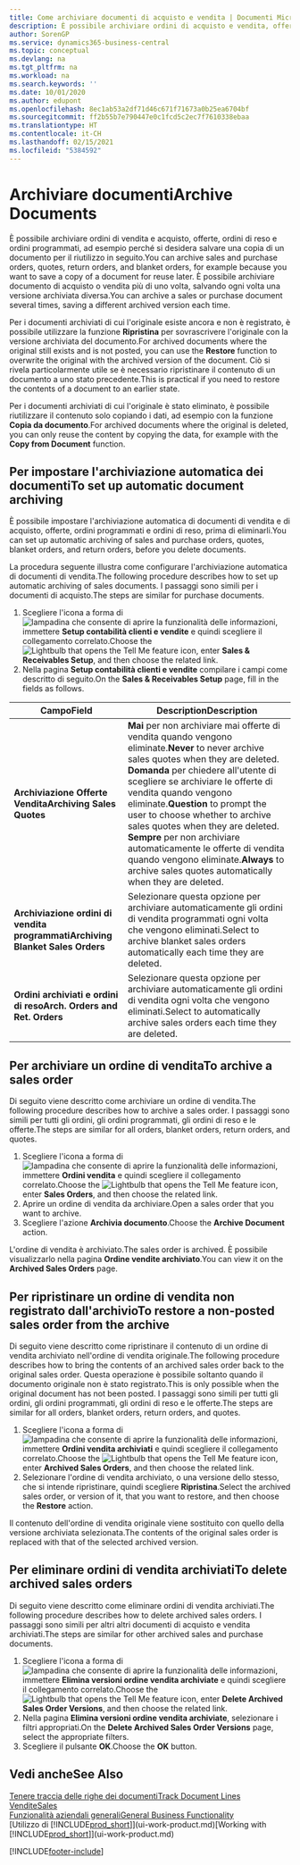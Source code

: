 ```yaml
---
title: Come archiviare documenti di acquisto e vendita | Documenti Microsoft
description: È possibile archiviare ordini di acquisto e vendita, offerte, ordini di reso e ordini programmati e utilizzare il documento archiviato per ricreare il documento da cui è stato archiviato.
author: SorenGP
ms.service: dynamics365-business-central
ms.topic: conceptual
ms.devlang: na
ms.tgt_pltfrm: na
ms.workload: na
ms.search.keywords: ''
ms.date: 10/01/2020
ms.author: edupont
ms.openlocfilehash: 8ec1ab53a2df71d46c671f71673a0b25ea6704bf
ms.sourcegitcommit: ff2b55b7e790447e0c1fcd5c2ec7f7610338ebaa
ms.translationtype: HT
ms.contentlocale: it-CH
ms.lasthandoff: 02/15/2021
ms.locfileid: "5384592"
---
```

# <a name="archive-documents"></a><span data-ttu-id="c7e9d-103">Archiviare documenti</span><span class="sxs-lookup"><span data-stu-id="c7e9d-103">Archive Documents</span></span>
<span data-ttu-id="c7e9d-104">È possibile archiviare ordini di vendita e acquisto, offerte, ordini di reso e ordini programmati, ad esempio perché si desidera salvare una copia di un documento per il riutilizzo in seguito.</span><span class="sxs-lookup"><span data-stu-id="c7e9d-104">You can archive sales and purchase orders, quotes, return orders, and blanket orders, for example because you want to save a copy of a document for reuse later.</span></span> <span data-ttu-id="c7e9d-105">È possibile archiviare documento di acquisto o vendita più di uno volta, salvando ogni volta una versione archiviata diversa.</span><span class="sxs-lookup"><span data-stu-id="c7e9d-105">You can archive a sales or purchase document several times, saving a different archived version each time.</span></span>

<span data-ttu-id="c7e9d-106">Per i documenti archiviati di cui l'originale esiste ancora e non è registrato, è possibile utilizzare la funzione **Ripristina** per sovrascrivere l'originale con la versione archiviata del documento.</span><span class="sxs-lookup"><span data-stu-id="c7e9d-106">For archived documents where the original still exists and is not posted, you can use the **Restore** function to overwrite the original with the archived version of the document.</span></span> <span data-ttu-id="c7e9d-107">Ciò si rivela particolarmente utile se è necessario ripristinare il contenuto di un documento a uno stato precedente.</span><span class="sxs-lookup"><span data-stu-id="c7e9d-107">This is practical if you need to restore the contents of a document to an earlier state.</span></span>

<span data-ttu-id="c7e9d-108">Per i documenti archiviati di cui l'originale è stato eliminato, è possibile riutilizzare il contenuto solo copiando i dati, ad esempio con la funzione **Copia da documento**.</span><span class="sxs-lookup"><span data-stu-id="c7e9d-108">For archived documents where the original is deleted, you can only reuse the content by copying the data, for example with the **Copy from Document** function.</span></span>   

## <a name="to-set-up-automatic-document-archiving"></a><span data-ttu-id="c7e9d-109">Per impostare l'archiviazione automatica dei documenti</span><span class="sxs-lookup"><span data-stu-id="c7e9d-109">To set up automatic document archiving</span></span>  
<span data-ttu-id="c7e9d-110">È possibile impostare l'archiviazione automatica di documenti di vendita e di acquisto, offerte, ordini programmati e ordini di reso, prima di eliminarli.</span><span class="sxs-lookup"><span data-stu-id="c7e9d-110">You can set up automatic archiving of sales and purchase orders, quotes, blanket orders, and return orders, before you delete documents.</span></span>

<span data-ttu-id="c7e9d-111">La procedura seguente illustra come configurare l'archiviazione automatica di documenti di vendita.</span><span class="sxs-lookup"><span data-stu-id="c7e9d-111">The following procedure describes how to set up automatic archiving of sales documents.</span></span> <span data-ttu-id="c7e9d-112">I passaggi sono simili per i documenti di acquisto.</span><span class="sxs-lookup"><span data-stu-id="c7e9d-112">The steps are similar for purchase documents.</span></span>
1.  <span data-ttu-id="c7e9d-113">Scegliere l'icona a forma di ![lampadina che consente di aprire la funzionalità delle informazioni](media/ui-search/search_small.png "Informazioni sull'operazione che si desidera eseguire"), immettere **Setup contabilità clienti e vendite** e quindi scegliere il collegamento correlato.</span><span class="sxs-lookup"><span data-stu-id="c7e9d-113">Choose the ![Lightbulb that opens the Tell Me feature](media/ui-search/search_small.png "Tell me what you want to do") icon, enter **Sales & Receivables Setup**, and then choose the related link.</span></span>
2. <span data-ttu-id="c7e9d-114">Nella pagina **Setup contabilità clienti e vendite** compilare i campi come descritto di seguito.</span><span class="sxs-lookup"><span data-stu-id="c7e9d-114">On the **Sales & Receivables Setup** page, fill in the fields as follows.</span></span>

|<span data-ttu-id="c7e9d-115">Campo</span><span class="sxs-lookup"><span data-stu-id="c7e9d-115">Field</span></span>|<span data-ttu-id="c7e9d-116">Description</span><span class="sxs-lookup"><span data-stu-id="c7e9d-116">Description</span></span>|
|-----|-----------|
|<span data-ttu-id="c7e9d-117">**Archiviazione Offerte Vendita**</span><span class="sxs-lookup"><span data-stu-id="c7e9d-117">**Archiving Sales Quotes**</span></span>|<span data-ttu-id="c7e9d-118">**Mai** per non archiviare mai offerte di vendita quando vengono eliminate.</span><span class="sxs-lookup"><span data-stu-id="c7e9d-118">**Never** to never archive sales quotes when they are deleted.</span></span> <span data-ttu-id="c7e9d-119">**Domanda** per chiedere all'utente di scegliere se archiviare le offerte di vendita quando vengono eliminate.</span><span class="sxs-lookup"><span data-stu-id="c7e9d-119">**Question** to prompt the user to choose whether to archive sales quotes when they are deleted.</span></span> <span data-ttu-id="c7e9d-120">**Sempre** per non archiviare automaticamente le offerte di vendita quando vengono eliminate.</span><span class="sxs-lookup"><span data-stu-id="c7e9d-120">**Always** to archive sales quotes automatically when they are deleted.</span></span>|
|<span data-ttu-id="c7e9d-121">**Archiviazione ordini di vendita programmati**</span><span class="sxs-lookup"><span data-stu-id="c7e9d-121">**Archiving Blanket Sales Orders**</span></span>|<span data-ttu-id="c7e9d-122">Selezionare questa opzione per archiviare automaticamente gli ordini di vendita programmati ogni volta che vengono eliminati.</span><span class="sxs-lookup"><span data-stu-id="c7e9d-122">Select to archive blanket sales orders automatically each time they are deleted.</span></span>|
|<span data-ttu-id="c7e9d-123">**Ordini archiviati e ordini di reso**</span><span class="sxs-lookup"><span data-stu-id="c7e9d-123">**Arch. Orders and Ret. Orders**</span></span>|<span data-ttu-id="c7e9d-124">Selezionare questa opzione per archiviare automaticamente gli ordini di vendita ogni volta che vengono eliminati.</span><span class="sxs-lookup"><span data-stu-id="c7e9d-124">Select to automatically archive sales orders each time they are deleted.</span></span>|

## <a name="to-archive-a-sales-order"></a><span data-ttu-id="c7e9d-125">Per archiviare un ordine di vendita</span><span class="sxs-lookup"><span data-stu-id="c7e9d-125">To archive a sales order</span></span>
<span data-ttu-id="c7e9d-126">Di seguito viene descritto come archiviare un ordine di vendita.</span><span class="sxs-lookup"><span data-stu-id="c7e9d-126">The following procedure describes how to archive a sales order.</span></span> <span data-ttu-id="c7e9d-127">I passaggi sono simili per tutti gli ordini, gli ordini programmati, gli ordini di reso e le offerte.</span><span class="sxs-lookup"><span data-stu-id="c7e9d-127">The steps are similar for all orders, blanket orders, return orders, and quotes.</span></span>

1.  <span data-ttu-id="c7e9d-128">Scegliere l'icona a forma di ![lampadina che consente di aprire la funzionalità delle informazioni](media/ui-search/search_small.png "Informazioni sull'operazione che si desidera eseguire"), immettere **Ordini vendita** e quindi scegliere il collegamento correlato.</span><span class="sxs-lookup"><span data-stu-id="c7e9d-128">Choose the ![Lightbulb that opens the Tell Me feature](media/ui-search/search_small.png "Tell me what you want to do") icon, enter **Sales Orders**, and then choose the related link.</span></span>  
2.  <span data-ttu-id="c7e9d-129">Aprire un ordine di vendita da archiviare.</span><span class="sxs-lookup"><span data-stu-id="c7e9d-129">Open a sales order that you want to archive.</span></span>  
3.  <span data-ttu-id="c7e9d-130">Scegliere l'azione **Archivia documento**.</span><span class="sxs-lookup"><span data-stu-id="c7e9d-130">Choose the **Archive Document** action.</span></span>

<span data-ttu-id="c7e9d-131">L'ordine di vendita è archiviato.</span><span class="sxs-lookup"><span data-stu-id="c7e9d-131">The sales order is archived.</span></span> <span data-ttu-id="c7e9d-132">È possibile visualizzarlo nella pagina **Ordine vendite archiviato**.</span><span class="sxs-lookup"><span data-stu-id="c7e9d-132">You can view it on the **Archived Sales Orders** page.</span></span>

## <a name="to-restore-a-non-posted-sales-order-from-the-archive"></a><span data-ttu-id="c7e9d-133">Per ripristinare un ordine di vendita non registrato dall'archivio</span><span class="sxs-lookup"><span data-stu-id="c7e9d-133">To restore a non-posted sales order from the archive</span></span>
<span data-ttu-id="c7e9d-134">Di seguito viene descritto come ripristinare il contenuto di un ordine di vendita archiviato nell'ordine di vendita originale.</span><span class="sxs-lookup"><span data-stu-id="c7e9d-134">The following procedure describes how to bring the contents of an archived sales order back to the original sales order.</span></span> <span data-ttu-id="c7e9d-135">Questa operazione è possibile soltanto quando il documento originale non è stato registrato.</span><span class="sxs-lookup"><span data-stu-id="c7e9d-135">This is only possible when the original document has not been posted.</span></span> <span data-ttu-id="c7e9d-136">I passaggi sono simili per tutti gli ordini, gli ordini programmati, gli ordini di reso e le offerte.</span><span class="sxs-lookup"><span data-stu-id="c7e9d-136">The steps are similar for all orders, blanket orders, return orders, and quotes.</span></span>

1. <span data-ttu-id="c7e9d-137">Scegliere l'icona a forma di ![lampadina che consente di aprire la funzionalità delle informazioni](media/ui-search/search_small.png "Informazioni sull'operazione che si desidera eseguire"), immettere **Ordini vendita archiviati** e quindi scegliere il collegamento correlato.</span><span class="sxs-lookup"><span data-stu-id="c7e9d-137">Choose the ![Lightbulb that opens the Tell Me feature](media/ui-search/search_small.png "Tell me what you want to do") icon, enter **Archived Sales Orders**, and then choose the related link.</span></span>
2. <span data-ttu-id="c7e9d-138">Selezionare l'ordine di vendita archiviato, o una versione dello stesso, che si intende ripristinare, quindi scegliere **Ripristina**.</span><span class="sxs-lookup"><span data-stu-id="c7e9d-138">Select the archived sales order, or version of it, that you want to restore, and then choose the **Restore** action.</span></span>  

<span data-ttu-id="c7e9d-139">Il contenuto dell'ordine di vendita originale viene sostituito con quello della versione archiviata selezionata.</span><span class="sxs-lookup"><span data-stu-id="c7e9d-139">The contents of the original sales order is replaced with that of the selected archived version.</span></span>

## <a name="to-delete-archived-sales-orders"></a><span data-ttu-id="c7e9d-140">Per eliminare ordini di vendita archiviati</span><span class="sxs-lookup"><span data-stu-id="c7e9d-140">To delete archived sales orders</span></span>
<span data-ttu-id="c7e9d-141">Di seguito viene descritto come eliminare ordini di vendita archiviati.</span><span class="sxs-lookup"><span data-stu-id="c7e9d-141">The following procedure describes how to delete archived sales orders.</span></span> <span data-ttu-id="c7e9d-142">I passaggi sono simili per altri altri documenti di acquisto e vendita archiviati.</span><span class="sxs-lookup"><span data-stu-id="c7e9d-142">The steps are similar for other archived sales and purchase documents.</span></span>

1.  <span data-ttu-id="c7e9d-143">Scegliere l'icona a forma di ![lampadina che consente di aprire la funzionalità delle informazioni](media/ui-search/search_small.png "Informazioni sull'operazione che si desidera eseguire"), immettere **Elimina versioni ordine vendita archiviate** e quindi scegliere il collegamento correlato.</span><span class="sxs-lookup"><span data-stu-id="c7e9d-143">Choose the ![Lightbulb that opens the Tell Me feature](media/ui-search/search_small.png "Tell me what you want to do") icon, enter **Delete Archived Sales Order Versions**, and then choose the related link.</span></span>  
2.  <span data-ttu-id="c7e9d-144">Nella pagina **Elimina versioni ordine vendita archiviate**, selezionare i filtri appropriati.</span><span class="sxs-lookup"><span data-stu-id="c7e9d-144">On the **Delete Archived Sales Order Versions** page, select the appropriate filters.</span></span>  
3.  <span data-ttu-id="c7e9d-145">Scegliere il pulsante **OK**.</span><span class="sxs-lookup"><span data-stu-id="c7e9d-145">Choose the **OK** button.</span></span>

## <a name="see-also"></a><span data-ttu-id="c7e9d-146">Vedi anche</span><span class="sxs-lookup"><span data-stu-id="c7e9d-146">See Also</span></span>
[<span data-ttu-id="c7e9d-147">Tenere traccia delle righe dei documenti</span><span class="sxs-lookup"><span data-stu-id="c7e9d-147">Track Document Lines</span></span>](across-how-to-track-document-lines.md)  
[<span data-ttu-id="c7e9d-148">Vendite</span><span class="sxs-lookup"><span data-stu-id="c7e9d-148">Sales</span></span>](sales-manage-sales.md)  
[<span data-ttu-id="c7e9d-149">Funzionalità aziendali generali</span><span class="sxs-lookup"><span data-stu-id="c7e9d-149">General Business Functionality</span></span>](ui-across-business-areas.md)  
<span data-ttu-id="c7e9d-150">[Utilizzo di [!INCLUDE[prod_short](includes/prod_short.md)]](ui-work-product.md)</span><span class="sxs-lookup"><span data-stu-id="c7e9d-150">[Working with [!INCLUDE[prod_short](includes/prod_short.md)]](ui-work-product.md)</span></span>


[!INCLUDE[footer-include](includes/footer-banner.md)]